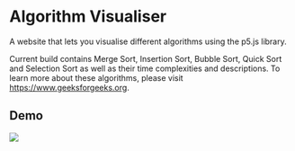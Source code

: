 # Algorithm Visualiser

A website that lets you visualise different algorithms using the p5.js library.

Current build contains Merge Sort, Insertion Sort, Bubble Sort, Quick Sort and Selection Sort as well as their time complexities and descriptions.
To learn more about these algorithms, please visit https://www.geeksforgeeks.org.

## Demo

![](demo.gif)